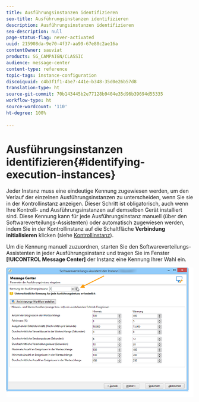 ```yaml
---
title: Ausführungsinstanzen identifizieren
seo-title: Ausführungsinstanzen identifizieren
description: Ausführungsinstanzen identifizieren
seo-description: null
page-status-flag: never-activated
uuid: 215908da-9e70-4f37-aa99-67e80c2ae16a
contentOwner: sauviat
products: SG_CAMPAIGN/CLASSIC
audience: message-center
content-type: reference
topic-tags: instance-configuration
discoiquuid: c4b3f1f1-4be7-441e-b348-35d0e26b57d8
translation-type: ht
source-git-commit: 70b143445b2e77128b9404e35d96b39694d55335
workflow-type: ht
source-wordcount: '110'
ht-degree: 100%

---
```



# Ausführungsinstanzen identifizieren{#identifying-execution-instances}

Jeder Instanz muss eine eindeutige Kennung zugewiesen werden, um den Verlauf der einzelnen Ausführungsinstanzen zu unterscheiden, wenn Sie sie in der Kontrollinstanz anzeigen. Dieser Schritt ist obligatorisch, auch wenn Ihre Kontroll- und Ausführungsinstanzen auf demselben Gerät installiert sind. Diese Kennung kann für jede Ausführungsinstanz manuell (über den Softwareverteilungs-Assistenten) oder automatisch zugewiesen werden, indem Sie in der Kontrollinstanz auf die Schaltfläche **Verbindung initialisieren** klicken (siehe [Kontrollinstanz](../../message-center/using/creating-a-shared-connection.md#control-instance)).

Um die Kennung manuell zuzuordnen, starten Sie den Softwareverteilungs-Assistenten in jeder Ausführungsinstanz und tragen Sie im Fenster **[!UICONTROL Message Center]** der Instanz eine Kennung Ihrer Wahl ein.

![](assets/messagecenter_id_execinstance_001.png)

